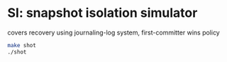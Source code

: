 # SI: snapshot isolation simulator

covers recovery using journaling-log system, first-committer wins policy

```bash
make shot
./shot
```
